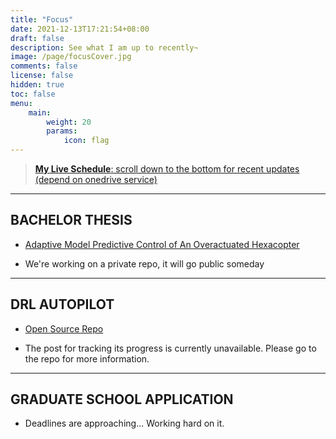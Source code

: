```yaml
---
title: "Focus"
date: 2021-12-13T17:21:54+08:00
draft: false
description: See what I am up to recently~
image: /page/focusCover.jpg
comments: false
license: false
hidden: true
toc: false
menu:
    main:
        weight: 20
        params:
            icon: flag
---
```


> [**My Live Schedule**: scroll down to the bottom for recent updates (depend on onedrive service)](https://1drv.ms/b/s!AtUoQjeuHMpig740Vy5pLSMFnSgjmg?e=bNr23y)

---
## BACHELOR THESIS

* [Adaptive Model Predictive Control of An Overactuated Hexacopter](/p/omnihex)

* We're working on a private repo, it will go public someday

---
## DRL AUTOPILOT

* [Open Source Repo](https://github.com/ErcBunny/DRL-Autopilot)

* The post for tracking its progress is currently unavailable. Please go to the repo for more information.

---
## GRADUATE SCHOOL APPLICATION

* Deadlines are approaching... Working hard on it.

